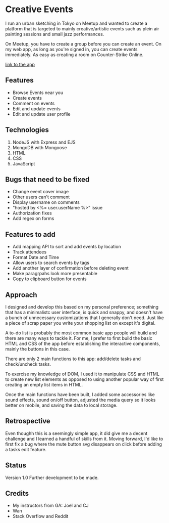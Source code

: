 # Creative Events

I run an urban sketching in Tokyo on Meetup and wanted to create a platform that is targeted to mainly creative/artistic events such as plein air painting sessions and small jazz performances. 

On Meetup, you have to create a group before you can create an event. On my web app, as long as you're signed in, you can create events immediately. As easy as creating a room on Counter-Strike Online.

[link to the app](https://kazmakai.github.io/todo-list/)

## Features
- Browse Events near you
- Create events
- Comment on events
- Edit and update events
- Edit and update user profile

## Technologies
1. NodeJS with Express and EJS
2. MongoDB with Mongoose
3. HTML
4. CSS
5. JavaScript


## Bugs that need to be fixed
- Change event cover image
- Other users can't comment
- Display username on comments
- "hosted by <%= user.userName %>" issue
- Authorization fixes
- Add regex on forms


## Features to add
- Add mapping API to sort and add events by location
- Track attendees
- Format Date and Time
- Allow users to search events by tags
- Add another layer of confirmation before deleting event
- Make paragrpahs look more presentable
- Copy to clipboard button for events


## Approach
I designed and develop this based on my personal preference; something that has a minimalistc user interface, is quick and snappy, and doesn't have a bunch of unnecessary customizations that I generally don't need. Just like a piece of scrap paper you write your shopping list on except it's digital. 

A to-do list is probably the most common basic app people will build and there are many ways to tackle it. For me, I prefer to first build the basic HTML and CSS of the app before establishing the interactive components, mainly the buttons in this case. 

There are only 2 main functions to this app: add/delete tasks and check/uncheck tasks. 


To exercise my knowledge of DOM, I used it to manipulate CSS and HTML to create new list elements as opposed to using another popular way of first creating an empty list items in HTML. 

Once the main functions have been built, I added some accessories like sound effects, sound on/off button, adjusted the media query so it looks better on mobile, and saving the data to local storage.

## Retrospective
Even thoughh this is a seemingly simple app, it did give me a decent challenge and I learned a handful of skills from it. Moving forward, I'd like to first fix a bug where the mute button svg disappears on click before adding a tasks edit feature. 


## Status
Version 1.0
Further development to be made.

## Credits
- My instructors from GA: Joel and CJ
- Wan
- Stack Overflow and Reddit